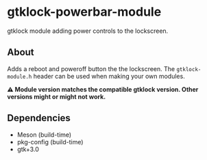 # gtklock-powerbar-module
gtklock module adding power controls to the lockscreen.
## About
Adds a reboot and poweroff button the the lockscreen.
The `gtklock-module.h` header can be used when making your own modules.

__⚠️ Module version matches the compatible gtklock version. Other versions might or might not work.__
## Dependencies
- Meson (build-time)
- pkg-config (build-time)
- gtk+3.0
